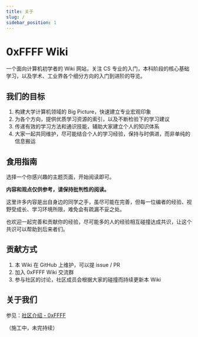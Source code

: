 ```yaml
---
title: 关于
slug: /
sidebar_position: 1
---
```


# 0xFFFF Wiki
一个面向计算机初学者的 Wiki 网站，关注 CS 专业的入门，本科阶段的核心基础学习，以及学术、工业界各个细分方向的入门到进阶的导览。

## 我们的目标
1. 构建大学计算机领域的 Big Picture，快速建立专业宏观印象
2. 为各个方向，提供优质学习资源的索引，以及不断检验下的学习建议
3. 传递有效的学习方法和通识技能，辅助大家建立个人的知识体系
4. 大家一起共同维护，尽可能结合个人的学习经验，保持与时俱进，而非单纯的信息搬运

## 食用指南
选择一个你感兴趣的主题页面，开始阅读即可。

**内容和观点仅供参考，请保持批判性的阅读。**

这里许多内容是出自身边的同学之手，虽尽可能在完善，但每一位编者的经验、视野受成长、学习环境所限，难免会有疏漏不妥之处。

也欢迎一起完善和贡献你的经验，尽可能多的人的经验相互碰撞达成共识，让这个共识可以帮助到后来者们。

## 贡献方式
1. 本 Wiki 在 GitHub 上维护，可以提 issue / PR
2. 加入 0xFFFF Wiki 交流群
3. 参与社区的讨论，社区成员会根据大家的碰撞而持续更新本 Wiki

## 关于我们
参见：[社区介绍 - 0xFFFF](https://0xffff.one/p/2-0xffff-intro)

（施工中，未完持续）
